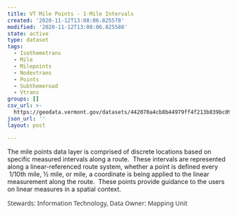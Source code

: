 ```yaml
---
title: VT Mile Points - 1-Mile Intervals
created: '2020-11-12T13:08:06.825578'
modified: '2020-11-12T13:08:06.825588'
state: active
type: dataset
tags:
  - Isothemetrans
  - Mile
  - Milepoints
  - Nodevtrans
  - Points
  - Subthemeroad
  - Vtrans
groups: []
csv_url: >-
  https://geodata.vermont.gov/datasets/442070a4cb8b44979ff4f213b839bc09_42.csv?outSR=%7B%22latestWkid%22%3A32145%2C%22wkid%22%3A32145%7D
json_url: ''
layout: post

---
```

The mile points data layer is comprised of discrete locations based
on specific measured intervals along a route.  These intervals are
represented along a linear-referenced route system, whether a point is defined
every  1/10th mile, ½ mile, or mile, a coordinate is being
applied to the linear measurement along the route.  These points provide guidance to the users on linear measures in a
spatial context.

<div><span style='color: rgb(51, 51, 51); font-family: &quot;Lucida Grande&quot;, &quot;Segoe UI&quot;, Arial, sans-serif; background-color: rgb(255, 255, 255);'>Stewards: Information Technology, Data Owner: Mapping Unit</span><br /></div>
